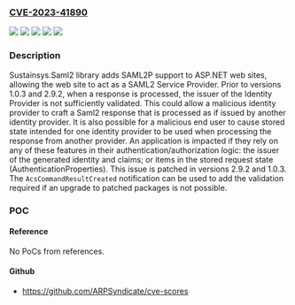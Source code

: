 ### [CVE-2023-41890](https://cve.mitre.org/cgi-bin/cvename.cgi?name=CVE-2023-41890)
![](https://img.shields.io/static/v1?label=Product&message=Saml2&color=blue)
![](https://img.shields.io/static/v1?label=Version&message=%3C%201.0.3%20&color=brightgreen)
![](https://img.shields.io/static/v1?label=Version&message=%3E%3D%202.0.0%2C%20%3C%202.9.2%20&color=brightgreen)
![](https://img.shields.io/static/v1?label=Vulnerability&message=CWE-289%3A%20Authentication%20Bypass%20by%20Alternate%20Name&color=brightgreen)
![](https://img.shields.io/static/v1?label=Vulnerability&message=CWE-294%3A%20Authentication%20Bypass%20by%20Capture-replay&color=brightgreen)

### Description

Sustainsys.Saml2 library adds SAML2P support to ASP.NET web sites, allowing the web site to act as a SAML2 Service Provider. Prior to versions 1.0.3 and 2.9.2, when a response is processed, the issuer of the Identity Provider is not sufficiently validated. This could allow a malicious identity provider to craft a Saml2 response that is processed as if issued by another identity provider. It is also possible for a malicious end user to cause stored state intended for one identity provider to be used when processing the response from another provider. An application is impacted if they rely on any of these features in their authentication/authorization logic: the issuer of the generated identity and claims; or items in the stored request state (AuthenticationProperties). This issue is patched in versions 2.9.2 and 1.0.3. The `AcsCommandResultCreated` notification can be used to add the validation required if an upgrade to patched packages is not possible.

### POC

#### Reference
No PoCs from references.

#### Github
- https://github.com/ARPSyndicate/cve-scores

